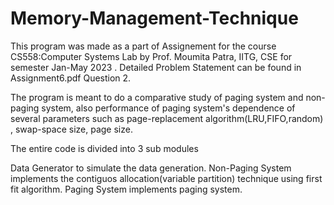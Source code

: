 # Memory-Management-Technique

This program was made as a part of Assignement for the course CS558:Computer Systems Lab by Prof. Moumita Patra, IITG, CSE for semester Jan-May 2023 . Detailed Problem Statement can be found in Assignment6.pdf Question 2.

The program is meant to do a comparative study of paging system and non-paging system, also performance of paging system's dependence of several parameters such as page-replacement algorithm(LRU,FIFO,random) , swap-space size, page size.

The entire code is divided into 3 sub modules

Data Generator to simulate the data generation.
Non-Paging System implements the contiguos allocation(variable partition) technique using first fit algorithm.
Paging System implements paging system.
